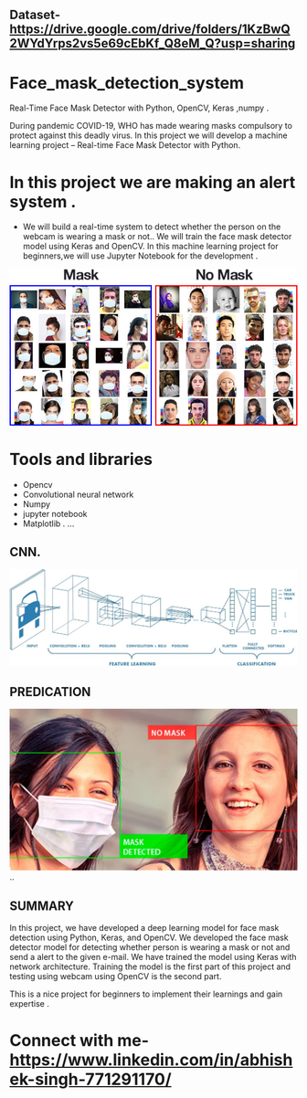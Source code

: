 ## Dataset-https://drive.google.com/drive/folders/1KzBwQ2WYdYrps2vs5e69cEbKf_Q8eM_Q?usp=sharing
# Face_mask_detection_system
Real-Time Face Mask Detector with Python, OpenCV, Keras ,numpy .

During pandemic COVID-19, WHO has made wearing masks compulsory to protect against this deadly virus. In this project  we will develop a machine learning project – Real-time Face Mask Detector with Python.
# In this project we are making an alert system .
+ We will build a real-time system to detect whether the person on the webcam is wearing a mask or not.. We will train the face mask detector model using Keras and OpenCV.
In this machine learning project for beginners,we will use Jupyter Notebook for the development .

![CNN](Images/faceimage_1.jpg)

# Tools and libraries
 + Opencv
 + Convolutional neural network
 + Numpy 
 + jupyter notebook
 + Matplotlib .
...





 


 
## CNN.
![CNN](Images/faceimage_2.jpeg)

## PREDICATION
![CNN](Images/faceimage_3.jpg)
..
## SUMMARY

In this project, we  have developed a deep learning model for face mask detection using Python, Keras, and OpenCV. We developed the face mask detector model for detecting whether person is wearing a mask or not and send a alert to the given e-mail. We have trained the model using Keras with network architecture. Training the model is the first part of this project and testing using webcam using OpenCV is the second part.

This is a nice project for beginners to implement their learnings and gain expertise .

# Connect with me- https://www.linkedin.com/in/abhishek-singh-771291170/


